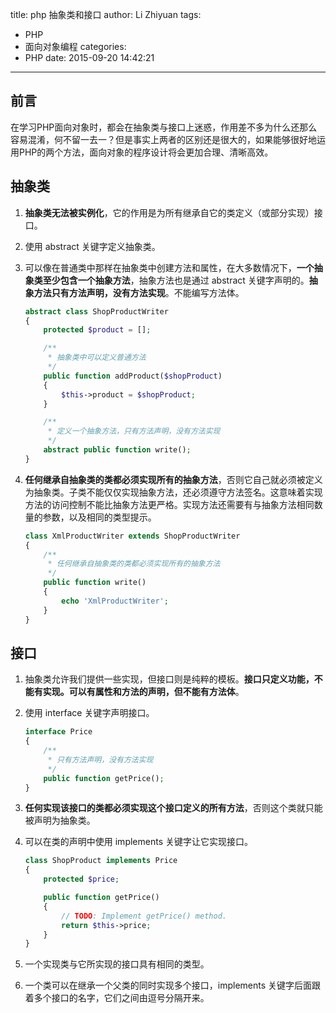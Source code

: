 title: php 抽象类和接口
author: Li Zhiyuan
tags:
  - PHP
  - 面向对象编程
categories:
  - PHP
date: 2015-09-20 14:42:21
---
## 前言

在学习PHP面向对象时，都会在抽象类与接口上迷惑，作用差不多为什么还那么容易混淆，何不留一去一？但是事实上两者的区别还是很大的，如果能够很好地运用PHP的两个方法，面向对象的程序设计将会更加合理、清晰高效。

<!-- more -->
## 抽象类

1. **抽象类无法被实例化**，它的作用是为所有继承自它的类定义（或部分实现）接口。
2. 使用 abstract 关键字定义抽象类。
3. 可以像在普通类中那样在抽象类中创建方法和属性，在大多数情况下，**一个抽象类至少包含一个抽象方法**，抽象方法也是通过 abstract 关键字声明的。**抽象方法只有方法声明，没有方法实现**。不能编写方法体。

   ```php
   abstract class ShopProductWriter
   {
       protected $product = [];
   
       /**
        * 抽象类中可以定义普通方法
        */
       public function addProduct($shopProduct)
       {
           $this->product = $shopProduct;
       }
   
       /**
        * 定义一个抽象方法，只有方法声明，没有方法实现
        */
       abstract public function write();
   }
   ```

4. **任何继承自抽象类的类都必须实现所有的抽象方法**，否则它自己就必须被定义为抽象类。子类不能仅仅实现抽象方法，还必须遵守方法签名。这意味着实现方法的访问控制不能比抽象方法更严格。实现方法还需要有与抽象方法相同数量的参数，以及相同的类型提示。
   ```php
   class XmlProductWriter extends ShopProductWriter
   {
       /**
        * 任何继承自抽象类的类都必须实现所有的抽象方法
        */
       public function write()
       {
           echo 'XmlProductWriter';
       }
   }
   ```

## 接口

1. 抽象类允许我们提供一些实现，但接口则是纯粹的模板。**接口只定义功能，不能有实现。可以有属性和方法的声明，但不能有方法体**。
2. 使用 interface 关键字声明接口。

    ```php
    interface Price
    {
        /**
         * 只有方法声明，没有方法实现
         */
        public function getPrice();
    }
    ```

3. **任何实现该接口的类都必须实现这个接口定义的所有方法**，否则这个类就只能被声明为抽象类。

4. 可以在类的声明中使用 implements 关键字让它实现接口。

    ```php
    class ShopProduct implements Price
    {
        protected $price;
    
        public function getPrice()
        {
            // TODO: Implement getPrice() method.
            return $this->price;
        }
    }
    ```

5. 一个实现类与它所实现的接口具有相同的类型。
6. 一个类可以在继承一个父类的同时实现多个接口，implements 关键字后面跟着多个接口的名字，它们之间由逗号分隔开来。